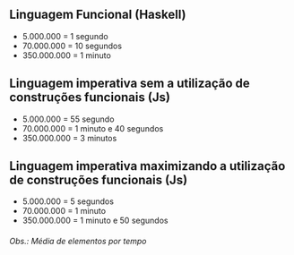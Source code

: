 ## Linguagem Funcional (Haskell)

- 5.000.000 = 1 segundo
- 70.000.000 = 10 segundos
- 350.000.000 = 1 minuto

## Linguagem imperativa sem a utilização de construções funcionais (Js)

- 5.000.000 = 55 segundo
- 70.000.000 = 1 minuto e 40 segundos
- 350.000.000 = 3 minutos

## Linguagem imperativa maximizando a utilização de construções funcionais (Js)

- 5.000.000 = 5 segundos
- 70.000.000 = 1 minuto
- 350.000.000 = 1 minuto e 50 segundos

###### Obs.: Média de elementos por tempo